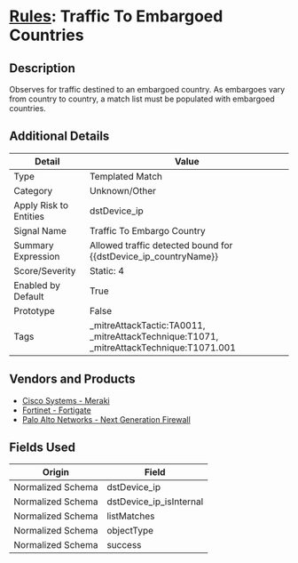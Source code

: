 # [Rules](README.md): Traffic To Embargoed Countries

## Description
Observes for traffic destined to an embargoed country. As embargoes vary from country to country, a match list must be populated with embargoed countries.

## Additional Details
|Detail|Value|
|----|----|
|Type|Templated Match|
|Category|Unknown/Other|
|Apply Risk to Entities|dstDevice_ip|
|Signal Name|Traffic To Embargo Country|
|Summary Expression|Allowed traffic detected bound for {{dstDevice_ip_countryName}}|
|Score/Severity|Static: 4|
|Enabled by Default|True|
|Prototype|False|
|Tags|_mitreAttackTactic:TA0011, _mitreAttackTechnique:T1071, _mitreAttackTechnique:T1071.001|
## Vendors and Products
- [Cisco Systems - Meraki](../products/724c9add-8cd9-4013-b9e1-a907b96da426.md)
- [Fortinet - Fortigate](../products/c57e2c85-4fc1-4fb7-8fa1-dbc5235231ad.md)
- [Palo Alto Networks - Next Generation Firewall](../products/46f5fa2c-1a62-4692-82ad-ed87800a0adb.md)


## Fields Used

|Origin|Field|
|----|----|
|Normalized Schema|dstDevice_ip|
|Normalized Schema|dstDevice_ip_isInternal|
|Normalized Schema|listMatches|
|Normalized Schema|objectType|
|Normalized Schema|success|


